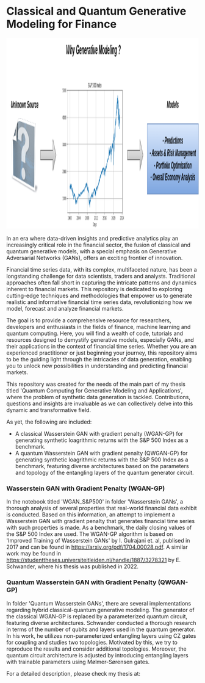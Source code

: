 # Classical and Quantum Generative Modeling for Finance

<img src="https://github.com/dkomni/financial-modeling-gans/blob/master/images/financial_intro.png" width="700" height="500">

In an era where data-driven insights and predictive analytics play an increasingly critical role in the financial sector, the fusion of classical and quantum generative models, with a special emphasis on Generative Adversarial Networks (GANs), offers an exciting frontier of innovation.

Financial time series data, with its complex, multifaceted nature, has been a longstanding challenge for data scientists, traders and analysts. Traditional approaches often fall short in capturing the intricate patterns and dynamics inherent to financial markets. This repository is dedicated to exploring cutting-edge techniques and methodologies that empower us to generate realistic and informative financial time series data, revolutionizing how we model, forecast and analyze financial markets.

The goal is to provide a comprehensive resource for researchers, developers and enthusiasts in the fields of finance, machine learning and quantum computing. Here, you will find a wealth of code, tutorials and resources designed to demystify generative models, especially GANs, and their applications in the context of financial time series. Whether you are an experienced practitioner or just beginning your journey, this repository aims to be the guiding light through the intricacies of data generation, enabling you to unlock new possibilities in understanding and predicting financial markets.

This repository was created for the needs of the main part of my thesis titled 'Quantum Computing for Generative Modeling and Applications', where the problem of synthetic data generation is tackled. Contributions, questions and insights are invaluable as we can collectively delve into this dynamic and transformative field.

As yet, the following are included:
 - A classical Wasserstein GAN with gradient penalty (WGAN-GP) for generating synthetic loagrithmic returns with the S&P 500 Index as a benchmark.
 - A quantum Wasserstein GAN with gradient penalty (QWGAN-GP) for generating synthetic loagrithmic returns with the S&P 500 Index as a benchmark, featuring diverse architectures based on the parameters and topology of the entangling layers of the quantum generator circuit.

### Wasserstein GAN with Gradient Penalty (WGAN-GP)
In the notebook titled 'WGAN_S&P500' in folder 'Wasserstein GANs', a thorough analysis of several properties that real-world financial data exhibit is conducted. Based on this information, an attempt to implement a Wasserstein GAN with gradient penalty that generates financial time series with such properties is made. As a benchmark, the daily closing values of the S&P 500 Index are used. The WGAN-GP algorithm is based on 'Improved Training of Wasserstein GANs' by I. Gulrajani et. al, publised in 2017 and can be found in https://arxiv.org/pdf/1704.00028.pdf. A similar work may be found in https://studenttheses.universiteitleiden.nl/handle/1887/3278321 by E. Schwander, where his thesis was published in 2022.


### Quantum Wasserstein GAN with Gradient Penalty (QWGAN-GP)
In folder 'Quantum Wasserstein GANs', there are several implementations regarding hybrid classical-quantum generative modeling. The generator of the classical WGAN-GP is replaced by a parameterized quantum circuit, featuring diverse architectures. Schwander conducted a thorough research in terms of the number of qubits and layers used in the quantum generator. In his work, he utilizes non-parameterized entangling layers using CZ gates for coupling and studies two topologies. Motivated by this, we try to reproduce the results and consider additional topologies. Moreover, the quantum circuit architecture is adjusted by introducing entangling layers with trainable parameters using Mølmer-Sørensen gates.

For a detailed description, please check my thesis at:
